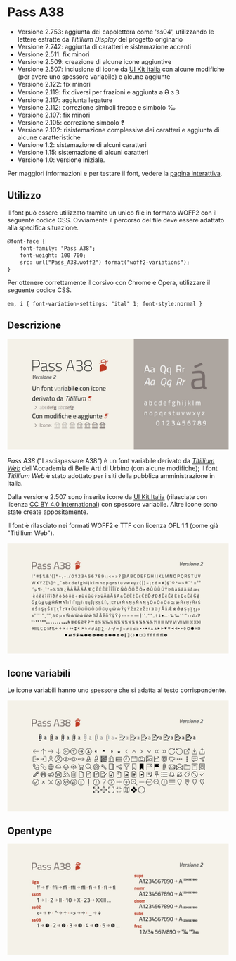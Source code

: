 # Pass A38
- Versione 2.753: aggiunta dei capolettera come 'ss04', utilizzando le lettere estratte da _Titillium Display_ del progetto originario
- Versione 2.742: aggiunta di caratteri e sistemazione accenti
- Versione 2.511: fix minori
- Versione 2.509: creazione di alcune icone aggiuntive
- Versione 2.507: inclusione di icone da [UI Kit Italia](https://github.com/italia/design-ui-kit) con alcune modifiche (per avere uno spessore variabile) e alcune aggiunte
- Versione 2.122: fix minori
- Versione 2.119: fix diversi per frazioni e aggiunta ə Ə ɜ Ɜ
- Versione 2.117: aggiunta legature
- Versione 2.112: correzione simboli frecce e simbolo ‰
- Versione 2.107: fix minori
- Versione 2.105: correzione simbolo ₹
- Versione 2.102: risistemazione complessiva dei caratteri e aggiunta di alcune caratteristiche
- Versione 1.2: sistemazione di alcuni caratteri
- Versione 1.15: sistemazione di alcuni caratteri
- Versione 1.0: versione iniziale.

Per maggiori informazioni e per testare il font, vedere la [pagina interattiva](https://m-casanova.github.io/Pass-A38/).

## Utilizzo
Il font può essere utilizzato tramite un unico file in formato WOFF2 con il seguente codice CSS. Ovviamente il percorso del file deve essere adattato alla specifica situazione.

    @font-face {
        font-family: "Pass A38";
        font-weight: 100 700;
        src: url("Pass_A38.woff2") format("woff2-variations");
    }

Per ottenere correttamente il corsivo con Chrome e Opera, utilizzare il seguente codice CSS.

    em, i { font-variation-settings: "ital" 1; font-style:normal }

## Descrizione
![image](images/Pass_A38.jpg)

_Pass A38_ ("Lasciapassare A38") è un font variabile derivato da _[Titillium Web](https://fonts.google.com/specimen/Titillium+Web)_ dell'Accademia di Belle Arti di Urbino (con alcune modifiche); il font _Titillium Web_ è stato adottato per i siti della pubblica amministrazione in Italia.

Dalla versione 2.507 sono inserite icone da [UI Kit Italia](https://github.com/italia/design-ui-kit) (rilasciate con licenza [CC BY 4.0 International](https://creativecommons.org/licenses/by/4.0/)) con spessore variabile. Altre icone sono state create appositamente.

Il font è rilasciato nei formati WOFF2 e TTF con licenza OFL 1.1 (come già "Titillium Web").

![image](images/Pass_A38_b.jpg)

## Icone variabili

Le icone variabili hanno uno spessore che si adatta al testo corrispondente.

![image](images/Pass_A38_d.jpg)

## Opentype

![image](images/Pass_A38_c.jpg)
